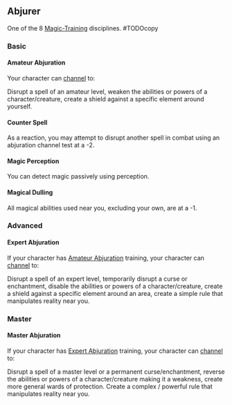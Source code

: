 ## Abjurer
One of the 8 [Magic-Training](Magic-Training) disciplines.
#TODOcopy 

### Basic
#### Amateur Abjuration
Your character can [channel](Skills#Channel%20(RES)) to:

Disrupt a spell of an amateur level, weaken the abilities or powers of a character/creature, create a shield against a specific element around yourself.

#### Counter Spell
As a reaction, you may attempt to disrupt another spell in combat using an abjuration channel test at a -2.

#### Magic Perception
You can detect magic passively using perception.

#### Magical Dulling
All magical abilities used near you, excluding your own, are at a -1.

### Advanced

#### Expert Abjuration
If your character has [Amateur Abjuration](#Amateur%20Abjuration) training, your character can [channel](Skills#Channel%20(RES)) to:

Disrupt a spell of an expert level, temporarily disrupt a curse or enchantment, disable the abilities or powers of a character/creature, create a shield against a specific element around an area, create a simple rule that manipulates reality near you.

### Master

#### Master Abjuration
If your character has [Expert Abjuration](#Expert%20Abjuration) training, your character can [channel](Skills#Channel%20(RES)) to:

Disrupt a spell of a master level or a permanent curse/enchantment, reverse the abilities or powers of a character/creature making it a weakness, create more general wards of protection. Create a complex / powerful rule that manipulates reality near you.